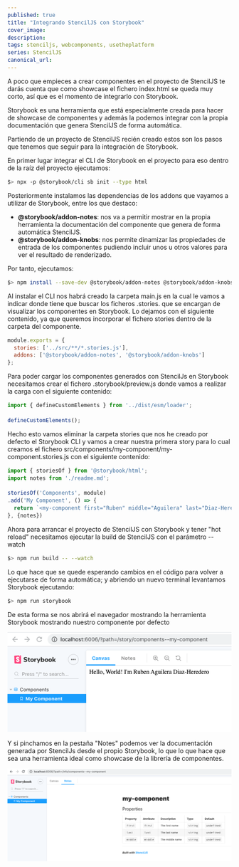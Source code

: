 ```yaml
---
published: true
title: "Integrando StencilJS con Storybook"
cover_image: 
description: 
tags: stenciljs, webcomponents, usetheplatform
series: StencilJS
canonical_url:
---
```


A poco que empieces a crear componentes en el proyecto de StencilJS te darás cuenta que como showcase el fichero index.html se queda muy corto, así que es el momento de integrarlo con Storybook.

Storybook es una herramienta que está especialmente creada para hacer de showcase de componentes y además la podemos integrar con la propia documentación que genera StencilJS de forma automática.

Partiendo de un proyecto de StencilJS recién creado estos son los pasos que tenemos que seguir para la integración de Storybook.

En primer lugar integrar el CLI de Storybook en el proyecto para eso dentro de la raíz del proyecto ejecutamos:

```bash
$> npx -p @storybook/cli sb init --type html 
```

Posteriormente instalamos las dependencias de los addons que vayamos a utilizar de Storybook, entre los que destaco:

- **@storybook/addon-notes**: nos va a permitir mostrar en la propia herramienta la documentación del componente que genera de forma automática StencilJS.
- **@storybook/addon-knobs**: nos permite dinamizar las propiedades de entrada de los componentes pudiendo incluir unos u otros valores para ver el resultado de renderizado.

Por tanto, ejecutamos:

```bash
$> npm install --save-dev @storybook/addon-notes @storybook/addon-knobs
```

Al instalar el CLI nos habrá creado la carpeta main.js en la cual le vamos a indicar donde tiene que buscar los ficheros .stories. que se encargan de visualizar los componentes en Storybook. Lo dejamos con el siguiente contenido, ya que queremos incorporar el fichero stories dentro de la carpeta del componente.

```javascript
module.exports = {
  stories: ['../src/**/*.stories.js'],
  addons: ['@storybook/addon-notes', '@storybook/addon-knobs']
};
```

Para poder cargar los componentes generados con StencilJs en Storybook necesitamos crear el fichero .storybook/preview.js donde vamos a realizar la carga con el siguiente contenido:

```javascript
import { defineCustomElements } from '../dist/esm/loader';

defineCustomElements();
```

Hecho esto vamos eliminar la carpeta stories que nos he creado por defecto el Storybook CLI y vamos a crear nuestra primera story para lo cual creamos el fichero src/components/my-component/my-component.stories.js con el siguiente contenido:

```javascript
import { storiesOf } from '@storybook/html';
import notes from './readme.md';

storiesOf('Components', module)
.add('My Component', () => {
  return `<my-component first="Ruben" middle="Aguilera" last="Diaz-Heredero"></my-component>`
}, {notes})
```

 Ahora para arrancar el proyecto de StencilJS con Storybook y tener "hot reload" necesitamos ejecutar la build de StencilJS con el parámetro --watch 

```bash
$> npm run build -- --watch
```

Lo que hace que se quede esperando cambios en el código para volver a ejecutarse de forma automática; y abriendo un nuevo terminal levantamos Storybook ejecutando:

```bash
$> npm run storybook
```

De esta forma se nos abrirá el navegador mostrando la herramienta Storybook mostrando nuestro componente por defecto

![image-20200606223552738](assets/storybook.png)

Y si pinchamos en la pestaña "Notes" podemos ver la documentación generada por StencilJs desde el propio Storybook, lo que lo que hace que sea una herramienta ideal como showcase de la librería de componentes.

![image-20200606223911394](assets/notes.png)
